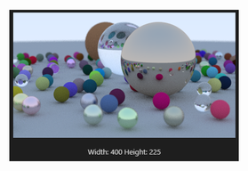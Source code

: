 ![finalRender](https://github.com/Ewan-DuplessisK/RaytracingIntro/blob/master/CaptureRaytracing.PNG?raw=true)
